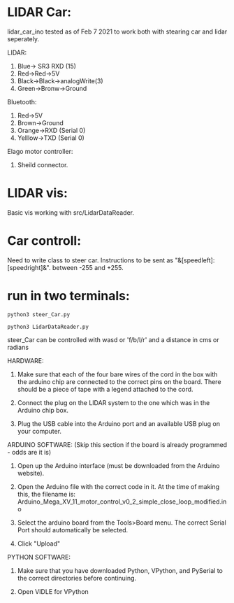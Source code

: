 # LIDAR Car:

lidar_car_ino tested as of Feb 7 2021 to work both with stearing car and lidar seperately.

LIDAR:
1. Blue-> SR3 RXD (15)
2. Red->Red->5V
3. Black->Black->analogWrite(3)
4. Green->Bronw->Ground

Bluetooth:
1. Red->5V
1. Brown->Ground
1. Orange->RXD (Serial 0)
1. Yelllow->TXD (Serial 0)

Elago motor controller:
1. Sheild connector.

# LIDAR vis:

Basic vis working with src/LidarDataReader.

# Car controll:
Need to write class to steer car. Instructions to be sent as "&[speedleft]:[speedright]&". between -255 and +255.

# run in two terminals:
```
python3 steer_Car.py
```
```
python3 LidarDataReader.py 
```

steer_Car can be controlled with wasd or 'f/b/l/r' and a distance in cms or radians

HARDWARE:

1. Make sure that each of the four bare wires of the cord in the box with the arduino chip
are connected to the correct pins on the board. There should be a piece of tape with a
legend attached to the cord.

2. Connect the plug on the LIDAR system to the one which was in the Arduino chip box.

3. Plug the USB cable into the Arduino port and an available USB plug on your computer.



ARDUINO SOFTWARE: (Skip this section if the board is already programmed - odds are it is)

1. Open up the Arduino interface (must be downloaded from the Arduino website).

2. Open the Arduino file with the correct code in it.  At the time of making this, the
filename is: Arduino_Mega_XV_11_motor_control_v0_2_simple_close_loop_modified.ino

3. Select the arduino board from the Tools>Board menu.  The correct Serial Port should 
automatically be selected.

4. Click "Upload"



PYTHON SOFTWARE:

1. Make sure that you have downloaded Python, VPython, and PySerial to the correct
directories before continuing.

2. Open VIDLE for VPython
